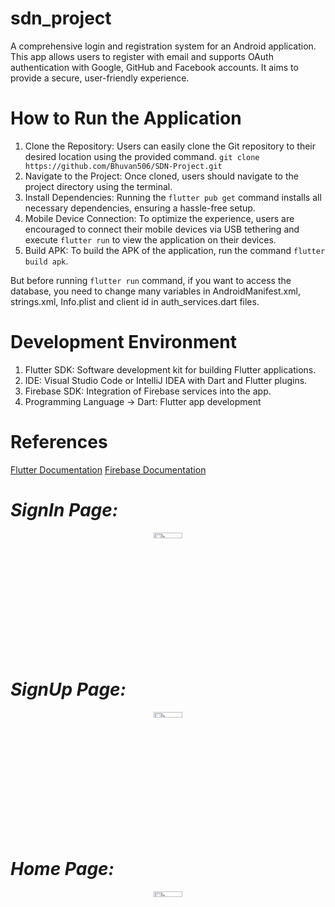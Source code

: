 # sdn_project

A comprehensive login and registration system for an Android application. This app allows users to register with email and supports OAuth authentication with Google, GitHub and Facebook accounts. It aims to provide a secure, user-friendly experience.

# How to Run the Application
1. Clone the Repository: Users can easily clone the Git repository to their desired location using the provided command.
```git clone https://github.com/Bhuvan506/SDN-Project.git```
2. Navigate to the Project: Once cloned, users should navigate to the project directory using the terminal.
3. Install Dependencies: Running the ```flutter pub get``` command installs all necessary dependencies, ensuring a hassle-free setup.
4. Mobile Device Connection: To optimize the experience, users are encouraged to connect their mobile devices via USB tethering and execute ```flutter run``` to view the application on their devices.
5. Build APK: To build the APK of the application, run the command ```flutter build apk```.

But before running ```flutter run``` command, if you want to access the database, you need to change many variables in AndroidManifest.xml, strings.xml, Info.plist and client id in auth_services.dart files.

# Development Environment
1) Flutter SDK: Software development kit for building Flutter applications.
2) IDE: Visual Studio Code or IntelliJ IDEA with Dart and Flutter plugins.
3) Firebase SDK: Integration of Firebase services into the app.
4) Programming Language -> Dart: Flutter app development

# References
<a href="https://docs.flutter.dev/" target="_blank">Flutter Documentation</a>
<a href="https://firebase.google.com/docs" target="_blank">Firebase Documentation</a>


# *SignIn Page:*

<p align="center">
  <img src="https://github.com/Bhuvan506/SDN-Project/assets/77482898/2cb4a1c4-89d6-47d3-97a1-26e7091251fd" width="30%" height="5%">
</p>

# *SignUp Page:*

<p align="center">
  <img src="https://github.com/Bhuvan506/SDN-Project/assets/77482898/53051520-4288-45f7-b6b8-3a048999afb4" width="30%" height="5%">
</p>

# *Home Page:*

<p align="center">
  <img src="https://github.com/Bhuvan506/SDN-Project/assets/77482898/eb85b786-074b-4496-9ff8-b8ee3cd37461" width="30%" height="5%">
</p>

